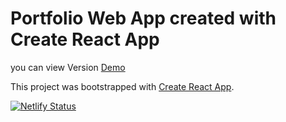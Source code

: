 # Portfolio Web App created with Create React App

you can view Version [Demo](https://roses.netlify.app/)

This project was bootstrapped with [Create React App](https://github.com/facebook/create-react-app).

[![Netlify Status](https://api.netlify.com/api/v1/badges/2e074d74-3a7d-4566-8cf3-c5129211ffd9/deploy-status)](https://app.netlify.com/sites/roses/deploys)

